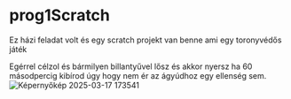 # prog1Scratch
Ez házi feladat volt és egy scratch projekt van benne ami egy toronyvédős játék

Egérrel célzol és bármilyen billantyűvel lősz és akkor nyersz ha 60 másodpercig kibírod úgy hogy nem ér az ágyúdhoz egy ellenség sem.
![Képernyőkép 2025-03-17 173541](https://github.com/user-attachments/assets/8345e2f5-ff07-4f2c-aa64-b7119e680a03)
